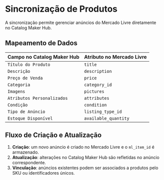 # Sincronização de Produtos

A sincronização permite gerenciar anúncios do Mercado Livre diretamente no Catalog Maker Hub.

## Mapeamento de Dados

| Campo no Catalog Maker Hub | Atributo no Mercado Livre |
| -------------------------- | ------------------------ |
| `Título do Produto` | `title` |
| `Descrição` | `description` |
| `Preço de Venda` | `price` |
| `Categoria` | `category_id` |
| `Imagens` | `pictures` |
| `Atributos Personalizados` | `attributes` |
| `Condição` | `condition` |
| `Tipo de Anúncio` | `listing_type_id` |
| `Estoque Disponível` | `available_quantity` |

## Fluxo de Criação e Atualização

1. **Criação**: um novo anúncio é criado no Mercado Livre e o `ml_item_id` é armazenado.
2. **Atualização**: alterações no Catalog Maker Hub são refletidas no anúncio correspondente.
3. **Vinculação**: anúncios existentes podem ser associados a produtos pelo SKU ou identificadores únicos.


